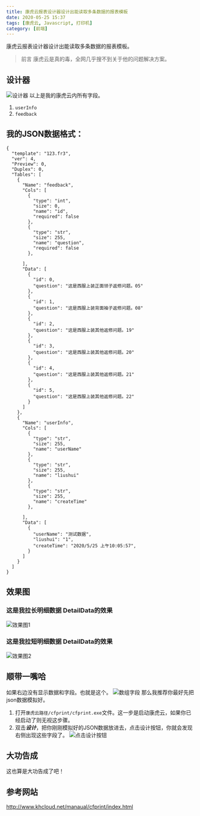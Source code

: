 ```yaml
---
title: 康虎云报表设计器设计出能读取多条数据的报表模板
date: 2020-05-25 15:37
tags: [康虎云, Javascript, 打印机]
category: [前端]
---
```

康虎云报表设计器设计出能读取多条数据的报表模板。
> 前言 康虎云是真的毒，全网几乎搜不到关于他的问题解决方案。
<!--more-->
## 设计器
![设计器](https://raw.githubusercontent.com/icooode/images-of-website/master/blog/kanghuyun/200525072554.png)
以上是我的康虎云内所有字段。
1. `userInfo`
2. `feedback`
## 我的JSON数据格式：
```
{
  "template": "123.fr3",
  "ver": 4,
  "Preview": 0,
  "Duplex": 0,
  "Tables": [
    {
      "Name": "feedback",
      "Cols": [
        {
          "type": "int",
          "size": 0,
          "name": "id",
          "required": false
        },
        {
          "type": "str",
          "size": 255,
          "name": "question",
          "required": false
        },

      ],
      "Data": [
        {
          "id": 0,
          "question": "这是西服上装正面领子返修问题。05"
        },
        {
          "id": 1,
          "question": "这是西服上装背面袖子返修问题。08"
        },
        {
          "id": 2,
          "question": "这是西服上装其他返修问题。19"
        },
        {
          "id": 3,
          "question": "这是西服上装其他返修问题。20"
        },
        {
          "id": 4,
          "question": "这是西服上装其他返修问题。21"
        },
        {
          "id": 5,
          "question": "这是西服上装其他返修问题。22"
        }
      ]
    },
    {
      "Name": "userInfo",
      "Cols": [
        {
          "type": "str",
          "size": 255,
          "name": "userName"
        },
        {
          "type": "str",
          "size": 255,
          "name": "liushui"
        },
        {
          "type": "str",
          "size": 255,
          "name": "createTime"
        },

      ],
      "Data": [
        {
          "userName": "测试数据",
          "liushui": "1",
          "createTime": "2020/5/25 上午10:05:57",
        }
      ]
    }
  ]
}
```
## 效果图
### 这是我拉长明细数据 DetailData的效果
![效果图1](https://raw.githubusercontent.com/icooode/images-of-website/master/blog/kanghuyun/200525073306.png)
### 这是我拉短明细数据 DetailData的效果
![效果图2](https://raw.githubusercontent.com/icooode/images-of-website/master/blog/kanghuyun/200525073319.png)

## 顺带一嘴哈
如果右边没有显示数据和字段。也就是这个。
![数组字段](https://raw.githubusercontent.com/icooode/images-of-website/master/blog/kanghuyun/200525074313.png)
那么我推荐你最好先把json数据模拟好。
1. 打开`康虎云路径/cfprint/cfprint.exe`文件。这一步是启动康虎云，如果你已经启动了则无视这步骤。
2. 双击***设计***，把你刚刚模拟好的JSON数据放进去，点击设计按钮，你就会发现右侧出现这些字段了。
![点击设计按钮](https://raw.githubusercontent.com/icooode/images-of-website/master/blog/kanghuyun/200525074713.png)

## 大功告成
这也算是大功告成了吧！

## 参考网站
http://www.khcloud.net/manaual/cfprint/index.html
